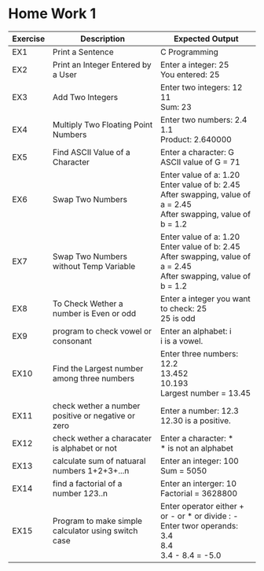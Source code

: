 # Home Work 1

| Exercise | Description | Expected Output |
|----------|-------------|-----------------|
| EX1      | Print a Sentence | C Programming
| EX2      | Print an Integer Entered by a User | Enter a integer: 25 <br/>You entered: 25
| EX3      | Add Two Integers | Enter two integers: 12<br/>11<br/>Sum: 23 
| EX4      | Multiply Two Floating Point Numbers | Enter two numbers: 2.4<br/>1.1<br/>Product: 2.640000
| EX5      | Find ASCII Value of a Character | Enter a character: G <br/>ASCII value of G = 71
| EX6      | Swap Two Numbers | Enter value of a: 1.20<br/>Enter value of b: 2.45<br/>After swapping, value of a = 2.45<br/>After swapping, value of b = 1.2<br/>
| EX7      | Swap Two Numbers without Temp Variable | Enter value of a: 1.20<br/>Enter value of b: 2.45<br/>After swapping, value of a = 2.45<br/>After swapping, value of b = 1.2<br/>
| EX8      | To Check Wether a number is Even or odd | Enter a integer you want to check: 25 <br/> 25  is odd 
| EX9      | program to check  vowel or consonant | Enter an alphabet: i <br/> i is a vowel.
| EX10     | Find the Largest number among three numbers | Enter three numbers: 12.2<br/>13.452<br/>10.193<br/>Largest number = 13.45
| EX11     | check wether a number positive or negative or zero  | Enter a number: 12.3<br/>12.30 is a positive.
| EX12     | check wether a characater is alphabet or not | Enter a character: * <br/> * is not an alphabet
| EX13     | calculate sum of natuaral numbers 1+2+3+...n |Enter an integer: 100<br/>Sum = 5050
| EX14     | find a factorial of a number 1*2*3..n | Enter an interger: 10<br/> Factorial = 3628800
| EX15     | Program to make simple calculator using switch case | Enter operator either + or - or * or divide : - <br/>Enter twor operands: 3.4 <br/>8.4 <br/> 3.4 - 8.4 = -5.0 





